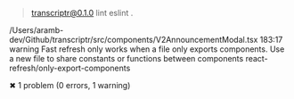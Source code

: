
> transcriptr@0.1.0 lint
> eslint .


/Users/aramb-dev/Github/transcriptr/src/components/V2AnnouncementModal.tsx
  183:17  warning  Fast refresh only works when a file only exports components. Use a new file to share constants or functions between components  react-refresh/only-export-components

✖ 1 problem (0 errors, 1 warning)

